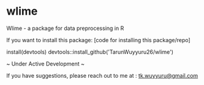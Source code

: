 # wlime
 
 Wlime - a package for data preprocessing in R
 
 If you want to install this package:
 [code for installing this package/repo]
 
 install(devtools)
 devtools::install_github('TarunWuyyuru26/wlime')
 
~ Under Active Development ~

If you have suggestions, please reach out to me at : tk.wuyyuru@gmail.com
